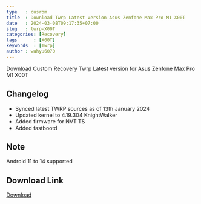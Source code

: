 ```yaml
---
type   : cusrom
title  : Download Twrp Latest Version Asus Zenfone Max Pro M1 X00T
date   : 2024-03-08T09:17:35+07:00
slug   : twrp-X00T
categories: [Recovery]
tags      : [X00T]
keywords  : [Twrp]
author : wahyu6070
---
```


Download Custom Recovery Twrp Latest version for Asus Zenfone Max Pro M1 X00T

## Changelog
- Synced latest TWRP sources as of 13th January 2024 
- Updated kernel to 4.19.304 KnightWalker
- Added firmware for NVT TS
- Added fastbootd

## Note
Android 11 to 14 supported

## Download Link
[Download](https://www.pling.com/p/2106780/)
